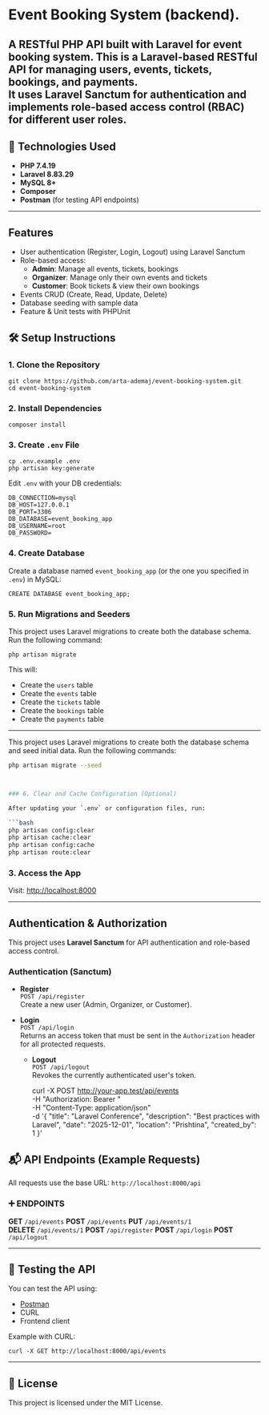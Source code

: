 # Event Booking System (backend).

A RESTful PHP API built with Laravel for event booking system.
This is a Laravel-based RESTful API for managing **users, events, tickets, bookings, and payments**.  
It uses **Laravel Sanctum** for authentication and implements **role-based access control (RBAC)** for different user roles.
---

## 🚀 Technologies Used

- **PHP 7.4.19**
- **Laravel 8.83.29**
- **MySQL 8+**
- **Composer**
- **Postman** (for testing API endpoints)


---

## Features
- User authentication (Register, Login, Logout) using Laravel Sanctum
- Role-based access:
  - **Admin**: Manage all events, tickets, bookings
  - **Organizer**: Manage only their own events and tickets
  - **Customer**: Book tickets & view their own bookings
- Events CRUD (Create, Read, Update, Delete)
- Database seeding with sample data
- Feature & Unit tests with PHPUnit


## 🛠️ Setup Instructions

### 1. Clone the Repository

```
git clone https://github.com/arta-ademaj/event-booking-system.git
cd event-booking-system
```

### 2. Install Dependencies

```
composer install
```

### 3. Create `.env` File

```
cp .env.example .env
php artisan key:generate
```

Edit `.env` with your DB credentials:

```
DB_CONNECTION=mysql
DB_HOST=127.0.0.1
DB_PORT=3306
DB_DATABASE=event_booking_app
DB_USERNAME=root
DB_PASSWORD=
```

### 4. Create Database

Create a database named `event_booking_app` (or the one you specified in `.env`) in MySQL:

```
CREATE DATABASE event_booking_app;
```

### 5. Run Migrations and Seeders

This project uses Laravel migrations to create both the database schema. Run the following command:

```
php artisan migrate
```

This will:
- Create the `users` table
- Create the `events` table
- Create the `tickets` table
- Create the `bookings` table
- Create the `payments` table
---

This project uses Laravel migrations to create both the database schema and seed initial data. Run the following commands:

```bash
php artisan migrate --seed



### 6. Clear and Cache Configuration (Optional)

After updating your `.env` or configuration files, run:

```bash
php artisan config:clear
php artisan cache:clear
php artisan config:cache
php artisan route:clear
```

### 3. Access the App

Visit: [http://localhost:8000](http://localhost:8000)

---


## Authentication & Authorization

This project uses **Laravel Sanctum** for API authentication and role-based access control.

### Authentication (Sanctum)

- **Register**  
  `POST /api/register`  
  Create a new user (Admin, Organizer, or Customer).  

- **Login**  
  `POST /api/login`  
  Returns an access token that must be sent in the `Authorization` header for all protected requests. 

  - **Logout**  
  `POST /api/logout`  
  Revokes the currently authenticated user's token.

    curl -X POST http://your-app.test/api/events \
    -H "Authorization: Bearer <token>" \
    -H "Content-Type: application/json" \
    -d '{
            "title": "Laravel Conference",
            "description": "Best practices with Laravel",
            "date": "2025-12-01",
            "location": "Prishtina",
            "created_by": 1
        }'
        
## 📬 API Endpoints (Example Requests)


All requests use the base URL: `http://localhost:8000/api`

### ➕ ENDPOINTS

**GET** `/api/events` 
**POST** `/api/events`
**PUT** `/api/events/1`  
**DELETE** `/api/events/1` 
**POST** `/api/register` 
**POST** `/api/login` 
**POST** `/api/logout` 

----

## 🧪 Testing the API

You can test the API using:

- [Postman](https://www.postman.com/)
- CURL
- Frontend client

Example with CURL:

```
curl -X GET http://localhost:8000/api/events
```

---

## 📝 License

This project is licensed under the MIT License.